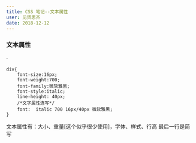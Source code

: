 ```yaml
---
title: CSS 笔记--文本属性
user: 见贤思齐
date: 2018-12-12
---
```


### 文本属性
·
```
div{
	font-size:16px;
	font-weight:700;
	font-family:微软雅黑;
	font-style:italic;
	line-height: 40px;
	/*文字属性连写*/
	font:  italic 700 16px/40px 微软雅黑;
}

```
文本属性有：大小、重量[这个似乎很少使用]，字体、样式、行高
最后一行是简写
